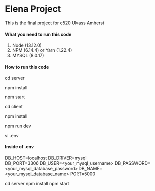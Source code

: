 # Elena Project

This is the final project for c520 UMass Amherst

#### What you need to run this code
1. Node (13.12.0)
2. NPM (6.14.4) or Yarn (1.22.4)
3. MYSQL (8.0.17)

####  How to run this code

cd server 

npm install

npm start

cd client

npm install

npm run dev

vi .env

####  Inside of .env
DB_HOST=localhost
DB_DRIVER=mysql     
DB_PORT=3306
DB_USER=<your_mysql_username>
DB_PASSWORD=<your_mysql_database_password> 
DB_NAME=<your_mysql_database_name>
PORT=5000

cd server 
npm install
npm start


